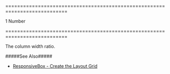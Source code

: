 ===========================================================================
<!--default-->1<!--/default-->
<!--type-->Number<!--/type-->
===========================================================================

<!--shortDescription-->
The column width ratio.
<!--/shortDescription-->

<!--fullDescription-->
#####See Also#####
- [ResponsiveBox - Create the Layout Grid](/Documentation/Guide/Widgets/ResponsiveBox/Create_the_Layout_Grid/)
<!--/fullDescription-->